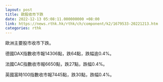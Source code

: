 ```yaml
---
layout: post
title: 歐股收市下跌
date: 2022-12-13 05:08:11.000000000 +08:00
link: https://news.rthk.hk/rthk/ch/component/k2/1679533-20221213.htm
categories: rthk
---
```


歐洲主要股市收市下跌。

德國DAX指數收市報14306點，跌64點，跌幅逾0.4%。

法國CAC指數收市報6650點，跌27點，跌幅0.4%。

英國富時100指數收市報7445點，跌30點，跌幅0.4%。
